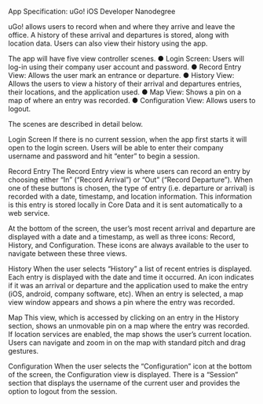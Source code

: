 
App Specification: uGo!
iOS Developer Nanodegree

uGo! allows users to record when and where they arrive and leave the office. A history of these arrival and departures is stored, along with location data. Users can also view their history using the app. 


The app will have five view controller scenes.
●	Login Screen: Users will log-in using their company user account and password.
●	Record Entry View: Allows the user mark an entrance or departure.
●	History View: Allows the users to view a history of their arrival and departures entries, their locations, and the application used.
●	Map View: Shows a pin on a map of where an entry was recorded.
●	Configuration View: Allows users to logout.

The scenes are described in detail below.

Login Screen
If there is no current session, when the app first starts it will open to the login screen. Users will be able to enter their company username and password and hit “enter” to begin a session. 












Record Entry
The Record Entry view is where users can record an entry by choosing either “In” (“Record Arrival”) or “Out” (“Record Departure”). When one of these buttons is chosen, the type of entry (i.e. departure or arrival) is recorded with a date, timestamp, and location information. This information is this entry is stored locally in Core Data and it is sent automatically to a web service. 

At the bottom of the screen, the user’s most recent arrival and departure are displayed with a date and a timestamp, as well as three icons: Record, History, and Configuration. These icons are always available to the user to navigate between these three views.





History
When the user selects “History” a list of recent entries is displayed. Each entry is displayed with the date and time it occurred. An icon indicates if it was an arrival or departure and the application used to make the entry (iOS, android, company software, etc). When an entry is selected, a map view window appears and shows a pin where the entry was recorded.








Map
This view, which is accessed by clicking on an entry in the History section, shows an unmovable pin on a map where the entry was recorded. If location services are enabled, the map shows the user’s current location. Users can navigate and zoom in on the map with standard pitch and drag gestures. 





Configuration
When the user selects the “Configuration” icon at the bottom of the screen, the Configuration view is displayed. There is a “Session” section that displays the username of the current user and provides the option to logout from the session. 






















